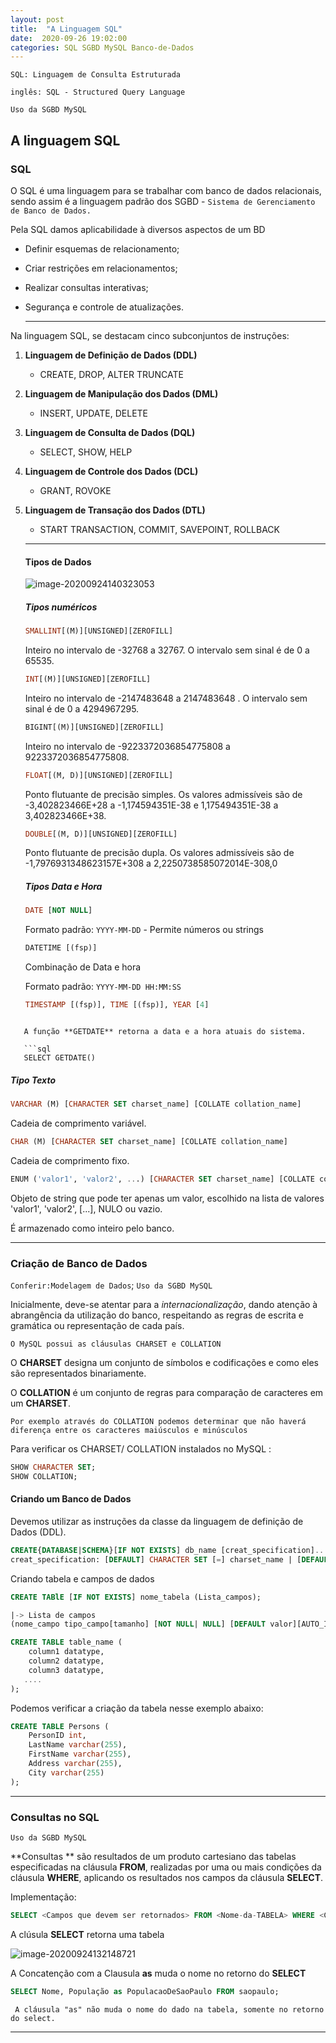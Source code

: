 ```yaml
---
layout: post
title:  "A Linguagem SQL"
date:  2020-09-26 19:02:00
categories: SQL SGBD MySQL Banco-de-Dados
---
```


`SQL: Linguagem de Consulta Estruturada`

`inglês: SQL - Structured Query Language `

`Uso da SGBD MySQL`

## A linguagem SQL

### SQL

O SQL é uma linguagem para se trabalhar com banco de dados relacionais, sendo assim é a linguagem padrão dos SGBD - `Sistema de Gerenciamento de Banco de Dados.`

Pela SQL damos aplicabilidade à diversos aspectos de um BD

* Definir esquemas de relacionamento;

* Criar restrições em relacionamentos;

* Realizar consultas interativas;

* Segurança e controle de atualizações.

  ____

Na linguagem SQL, se destacam cinco subconjuntos de instruções:

1. **Linguagem de Definição de Dados (DDL)**

   * CREATE, DROP, ALTER TRUNCATE

2. **Linguagem de Manipulação dos Dados (DML)**

   * INSERT, UPDATE, DELETE

3. **Linguagem de Consulta de Dados (DQL)**

   * SELECT, SHOW, HELP

4. **Linguagem de Controle dos Dados (DCL)**

   * GRANT, ROVOKE

5. **Linguagem de Transação dos Dados (DTL)**

   * START TRANSACTION, COMMIT, SAVEPOINT, ROLLBACK

   ___

   #### Tipos de Dados

   ![image-20200924140323053](/home/casa2495/snap/typora/23/.config/Typora/typora-user-images/image-20200924140323053.png)

   

   ##### Tipos numéricos

   ``` sql
   SMALLINT[(M)][UNSIGNED][ZEROFILL]
   ```

   Inteiro no intervalo de -32768 a 32767. O intervalo sem sinal é de 0 a 65535.

   ``` sql
   INT[(M)][UNSIGNED][ZEROFILL]
   ```

   Inteiro no intervalo de -2147483648 a 2147483648 . O intervalo sem sinal é de 0 a 4294967295.

   ``` sql
   BIGINT[(M)][UNSIGNED][ZEROFILL]
   ```

   Inteiro no intervalo de -9223372036854775808 a 9223372036854775808.

   ``` sql
   FLOAT[(M, D)][UNSIGNED][ZEROFILL]
   ```

   Ponto flutuante de precisão simples. Os valores admissíveis são de -3,402823466E+28 a -1,174594351E-38 e 1,175494351E-38 a 3,402823466E+38.

   ``` sql
   DOUBLE[(M, D)][UNSIGNED][ZEROFILL]
   ```

   Ponto flutuante de precisão dupla. Os valores admissíveis são de  -1,7976931348623157E+308 a 2,2250738585072014E-308,0

   ##### Tipos Data e Hora

   ```sql
   DATE [NOT NULL]
   ```

   Formato padrão: `YYYY-MM-DD` - Permite números ou strings

   ```sql 
   DATETIME [(fsp)]
   ```

   Combinação de Data e hora 

   Formato padrão: `YYYY-MM-DD HH:MM:SS`

   ```sql
   TIMESTAMP [(fsp)], TIME [(fsp)], YEAR [4]
   ```

```
   
   A função **GETDATE** retorna a data e a hora atuais do sistema.
   
   ```sql
   SELECT GETDATE()
```

   ##### Tipo Texto

   ``` sql
   VARCHAR (M) [CHARACTER SET charset_name] [COLLATE collation_name]
   ```

   Cadeia de comprimento variável.

   ``` sql
   CHAR (M) [CHARACTER SET charset_name] [COLLATE collation_name]
   ```

   Cadeia de comprimento fixo.

   ``` sql
   ENUM ('valor1', 'valor2', ...) [CHARACTER SET charset_name] [COLLATE collation_name]
   ```

   Objeto de string que pode ter apenas um valor, escolhido na lista de valores 'valor1', 'valor2', [...], NULO ou vazio. 

   É armazenado como inteiro pelo banco.

_____________________________

### Criação de Banco de Dados

`Conferir:Modelagem de Dados`; `Uso da SGBD MySQL`

Inicialmente, deve-se atentar para a *internacionalização*, dando atenção à abrangência da utilização do banco, respeitando as regras de escrita e gramática ou representação de cada país. 

`O MySQL possui as cláusulas CHARSET e COLLATION` 

O **CHARSET** designa um conjunto de símbolos e codificações e como eles são representados binariamente. 

O **COLLATION** é um conjunto de regras para comparação de caracteres em um **CHARSET**.

`Por exemplo através do COLLATION podemos determinar que não haverá diferença entre os caracteres maiúsculos e minúsculos `

Para verificar os CHARSET/ COLLATION instalados no MySQL :

``` sql
SHOW CHARACTER SET;
SHOW COLLATION;
```

#### Criando um Banco de Dados

Devemos utilizar as instruções da classe da linguagem de definição de Dados (DDL).

``` sql
CREATE{DATABASE|SCHEMA}[IF NOT EXISTS] db_name [creat_specification]...
creat_specification: [DEFAULT] CHARACTER SET [=] charset_name | [DEFAULT] COLLATE [=] collation_name
```

Criando tabela e campos de dados

``` sql
CREATE TABlE [IF NOT EXISTS] nome_tabela (Lista_campos);

|-> Lista de campos
(nome_campo tipo_campo[tamanho] [NOT NULL| NULL] [DEFAULT valor][AUTO_INCREMENT][PRIMARY KEY]);
```

```sql
CREATE TABLE table_name (
    column1 datatype,
    column2 datatype,
    column3 datatype,
   ....
); 
```

Podemos verificar a criação da tabela nesse exemplo abaixo:

```sql
CREATE TABLE Persons (
    PersonID int,
    LastName varchar(255),
    FirstName varchar(255),
    Address varchar(255),
    City varchar(255)
);
```




______________________

### Consultas no SQL

`Uso da SGBD MySQL`

**Consultas ** são resultados de um produto cartesiano das tabelas especificadas na cláusula **FROM**, realizadas por uma ou mais condições da cláusula **WHERE**, aplicando os resultados nos campos da cláusula **SELECT**.

Implementação:  

```sql
SELECT <Campos que devem ser retornados> FROM <Nome-da-TABELA> WHERE <Consulta>;
```

A clúsula **SELECT** retorna uma tabela

![image-20200924132148721](/home/casa2495/snap/typora/23/.config/Typora/typora-user-images/image-20200924132148721.png)

A Concatenção com a Clausula **as** muda o nome no retorno do **SELECT**

``` SQL
SELECT Nome, População as PopulacaoDeSaoPaulo FROM saopaulo;
```

` A cláusula "as" não muda o nome do dado na tabela, somente no retorno do select.`

_____________________________________

